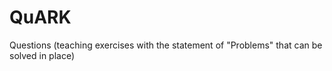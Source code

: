 # QuARK
Questions (teaching exercises with the statement of "Problems" that can be solved in place)
